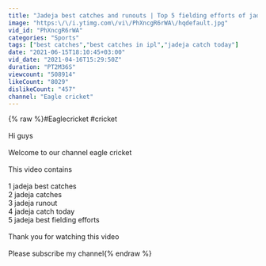 ```yaml
---
title: "Jadeja best catches and runouts | Top 5 fielding efforts of jadeja | jadeja catch today | IPL 2021"
image: "https:\/\/i.ytimg.com\/vi\/PhXncgR6rWA\/hqdefault.jpg"
vid_id: "PhXncgR6rWA"
categories: "Sports"
tags: ["best catches","best catches in ipl","jadeja catch today"]
date: "2021-06-15T18:10:45+03:00"
vid_date: "2021-04-16T15:29:50Z"
duration: "PT2M36S"
viewcount: "508914"
likeCount: "8029"
dislikeCount: "457"
channel: "Eagle cricket"
---
```

{% raw %}#Eaglecricket #cricket<br /><br />Hi guys <br /><br />Welcome to our channel eagle cricket <br /><br />This video contains <br /><br />1 jadeja best catches <br />2 jadeja catches <br />3 jadeja runout <br />4 jadeja catch today <br />5 jadeja best fielding efforts <br /><br />Thank you for watching this video <br /><br />Please subscribe my channel{% endraw %}
